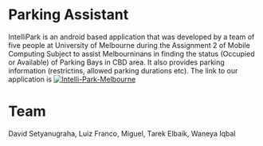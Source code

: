 # Parking Assistant

IntelliPark is an android based application that was developed by a team of five people at University of Melbourne during the Assignment 2 of Mobile Computing Subject to assist Melbourninans in finding the status (Occupied or Available) of Parking Bays in CBD area. It also provides parking information (restrictins, allowed parking durations etc). The link to our application is [![Intelli-Park-Melbourne](https://img.youtube.com/vi/https://www.youtube.com/watch?v=8Kr2-julWXQ/0.jpg)](https://www.youtube.com/watch?v=https://www.youtube.com/watch?v=8Kr2-julWXQ)

# Team
David Setyanugraha,
Luiz Franco,
Miguel,
Tarek Elbaik,
Waneya Iqbal


